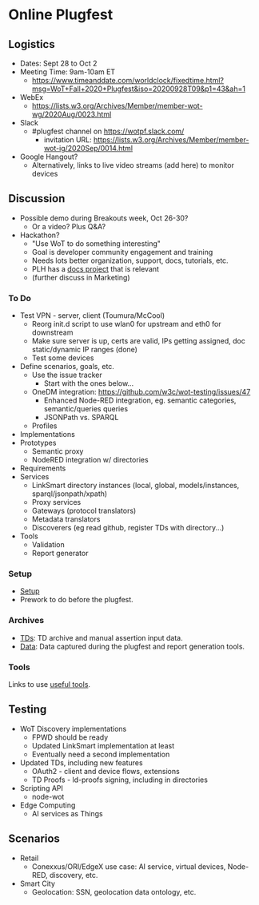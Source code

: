 # Online Plugfest 

## Logistics
* Dates: Sept 28 to Oct 2
* Meeting Time: 9am-10am ET
   - https://www.timeanddate.com/worldclock/fixedtime.html?msg=WoT+Fall+2020+Plugfest&iso=20200928T09&p1=43&ah=1
* WebEx
   - https://lists.w3.org/Archives/Member/member-wot-wg/2020Aug/0023.html
* Slack 
   - #plugfest channel on https://wotpf.slack.com/
     - invitation URL: https://lists.w3.org/Archives/Member/member-wot-ig/2020Sep/0014.html
* Google Hangout?
   - Alternatively, links to live video streams (add here) to monitor devices
   
## Discussion
* Possible demo during Breakouts week, Oct 26-30?
   - Or a video?  Plus Q&A?
* Hackathon?
   - "Use WoT to do something interesting"
   - Goal is developer community engagement and training
   - Needs lots better organization, support, docs, tutorials, etc.
   - PLH has a [docs project](https://www.w3.org/PM/) that is relevant
   - (further discuss in Marketing)
   
### To Do
* Test VPN - server, client (Toumura/McCool)
    - Reorg init.d script to use wlan0 for upstream and eth0 for downstream
    - Make sure server is up, certs are valid, IPs getting assigned, doc static/dynamic IP ranges (done)
    - Test some devices
* Define scenarios, goals, etc.
    - Use the issue tracker
        * Start with the ones below...
    - OneDM integration: https://github.com/w3c/wot-testing/issues/47
        * Enhanced Node-RED integration, eg. semantic categories, semantic/queries queries
        * JSONPath vs. SPARQL
    - Profiles
* Implementations
* Prototypes
    - Semantic proxy
    - NodeRED integration w/ directories
* Requirements
* Services 
    - LinkSmart directory instances (local, global, models/instances, sparql/jsonpath/xpath)
    - Proxy services
    - Gateways (protocol translators)
    - Metadata translators
    - Discoverers (eg read github, register TDs with directory...)
* Tools
    - Validation
    - Report generator

### Setup
* [Setup](setup.md)
* Prework to do before the plugfest.

### Archives
* [TDs](TDs/README.md): TD archive and manual assertion input data.
* [Data](data/README.md): Data captured during the plugfest and report generation tools. 

### Tools
Links to use [useful tools](tools/README.md).

## Testing
* WoT Discovery implementations
   - FPWD should be ready
   - Updated LinkSmart implementation at least
   - Eventually need a second implementation
* Updated TDs, including new features
   - OAuth2 - client and device flows, extensions
   - TD Proofs - ld-proofs signing, including in directories
* Scripting API
   - node-wot
* Edge Computing
   - AI services as Things

## Scenarios
* Retail
   - Conexxus/ORI/EdgeX use case: AI service, virtual devices, Node-RED, discovery, etc.
* Smart City
   - Geolocation: SSN, geolocation data ontology, etc.
